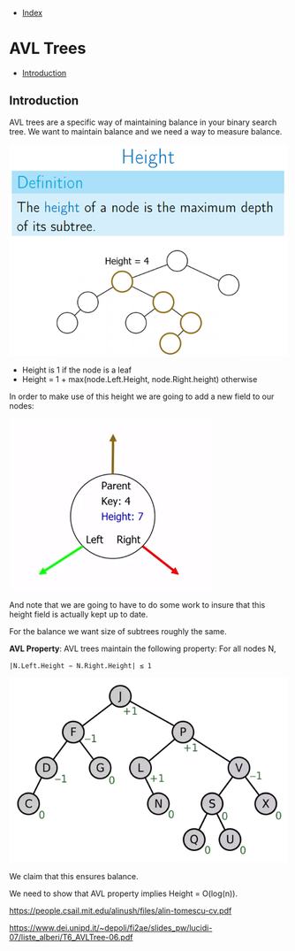 * [Index](https://github.com/KiraDiShira/AlgorithmsAndDataStructures/blob/master/README.md#project-title)

# AVL Trees

* [Introduction](#introduction)

## Introduction

AVL trees are a specific way of maintaining balance in your binary search tree. We want to maintain balance and we need a way to measure balance.

<img src="https://github.com/KiraDiShira/AlgorithmsAndDataStructures/blob/master/RepoFiles/AVLTrees/Images/avl1.PNG" />

- Height is 1 if the node is a leaf
- Height = 1 + max(node.Left.Height, node.Right.height) otherwise

In order to make use of this height we are going to add a new field to our nodes:

<img src="https://github.com/KiraDiShira/AlgorithmsAndDataStructures/blob/master/RepoFiles/AVLTrees/Images/avl2.PNG" />

And note that we are going to have to do some work to insure that this height field is actually kept up to date. 

For the balance we want size of subtrees roughly the same.

**AVL Property**: AVL trees maintain the following property: For all nodes N,

```
|N.Left.Height − N.Right.Height| ≤ 1
```

<img src="https://github.com/KiraDiShira/AlgorithmsAndDataStructures/blob/master/RepoFiles/AVLTrees/Images/avl3.PNG" />

We claim that this ensures balance.



We need to show that AVL property implies Height = O(log(n)).

https://people.csail.mit.edu/alinush/files/alin-tomescu-cv.pdf

https://www.dei.unipd.it/~depoli/fi2ae/slides_pw/lucidi-07/liste_alberi/T6_AVLTree-06.pdf
